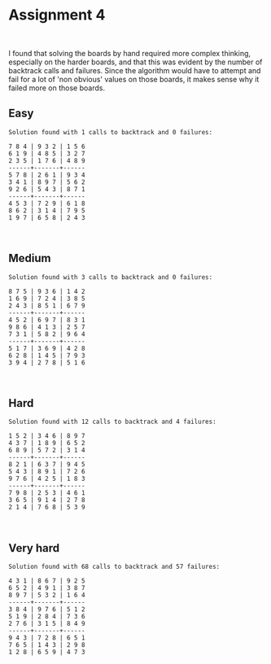 # Assignment 4

</br>

I found that solving the boards by hand required more complex thinking, especially on the harder boards, and that this was evident by the number of backtrack calls and failures. Since the algorithm would have to attempt and fail for a lot of 'non obvious' values on those boards, it makes sense why it failed more on those boards.

## Easy

```
Solution found with 1 calls to backtrack and 0 failures:

7 8 4 | 9 3 2 | 1 5 6
6 1 9 | 4 8 5 | 3 2 7
2 3 5 | 1 7 6 | 4 8 9
------+-------+------
5 7 8 | 2 6 1 | 9 3 4
3 4 1 | 8 9 7 | 5 6 2
9 2 6 | 5 4 3 | 8 7 1
------+-------+------
4 5 3 | 7 2 9 | 6 1 8
8 6 2 | 3 1 4 | 7 9 5
1 9 7 | 6 5 8 | 2 4 3
```

</br>

## Medium

```
Solution found with 3 calls to backtrack and 0 failures:

8 7 5 | 9 3 6 | 1 4 2
1 6 9 | 7 2 4 | 3 8 5
2 4 3 | 8 5 1 | 6 7 9
------+-------+------
4 5 2 | 6 9 7 | 8 3 1
9 8 6 | 4 1 3 | 2 5 7
7 3 1 | 5 8 2 | 9 6 4
------+-------+------
5 1 7 | 3 6 9 | 4 2 8
6 2 8 | 1 4 5 | 7 9 3
3 9 4 | 2 7 8 | 5 1 6
```

</br>

## Hard

```
Solution found with 12 calls to backtrack and 4 failures:

1 5 2 | 3 4 6 | 8 9 7
4 3 7 | 1 8 9 | 6 5 2
6 8 9 | 5 7 2 | 3 1 4
------+-------+------
8 2 1 | 6 3 7 | 9 4 5
5 4 3 | 8 9 1 | 7 2 6
9 7 6 | 4 2 5 | 1 8 3
------+-------+------
7 9 8 | 2 5 3 | 4 6 1
3 6 5 | 9 1 4 | 2 7 8
2 1 4 | 7 6 8 | 5 3 9
```

</br>

## Very hard

```
Solution found with 68 calls to backtrack and 57 failures:

4 3 1 | 8 6 7 | 9 2 5
6 5 2 | 4 9 1 | 3 8 7
8 9 7 | 5 3 2 | 1 6 4
------+-------+------
3 8 4 | 9 7 6 | 5 1 2
5 1 9 | 2 8 4 | 7 3 6
2 7 6 | 3 1 5 | 8 4 9
------+-------+------
9 4 3 | 7 2 8 | 6 5 1
7 6 5 | 1 4 3 | 2 9 8
1 2 8 | 6 5 9 | 4 7 3
```
